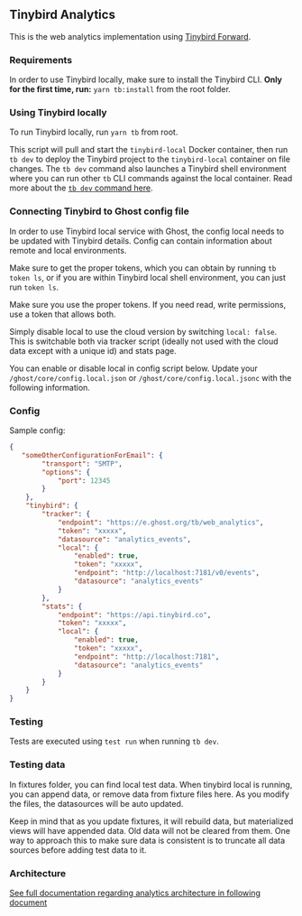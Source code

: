 ## Tinybird Analytics

This is the web analytics implementation using [Tinybird Forward](https://www.tinybird.co/docs/forward).

### Requirements

In order to use Tinybird locally, make sure to install the Tinybird CLI.
**Only for the first time, run:** `yarn tb:install` from the root folder.

### Using Tinybird locally

To run Tinybird locally, run `yarn tb` from root. 

This script will pull and start the `tinybird-local` Docker container, then run `tb dev` to deploy the Tinybird project to the `tinybird-local` container on file changes. The `tb dev` command also launches a Tinybird shell environment where you can run other `tb` CLI commands against the local container.  Read more about the [`tb dev` command here](https://www.tinybird.co/docs/forward/dev-reference/commands/tb-dev).

### Connecting Tinybird to Ghost config file

In order to use Tinybird local service with Ghost, the config local needs to be updated with Tinybird details.
Config can contain information about remote and local environments.

Make sure to get the proper tokens, which you can obtain by running  `tb token ls`, or if you are within Tinybird
local shell environment, you can just run `token ls`.

Make sure you use the proper tokens. If you need read, write permissions, use a token that allows both.

Simply disable local to use the cloud version by switching `local: false`. 
This is switchable both via tracker script (ideally not used with the cloud data except with a unique id) and stats page.

You can enable or disable local in config script below. Update your `/ghost/core/config.local.json` or `/ghost/core/config.local.jsonc`
with the following information.

### Config
Sample config:
```json
{
   "someOtherConfigurationForEmail": {
        "transport": "SMTP",
        "options": {
            "port": 12345
        }
    },
    "tinybird": {
        "tracker": {
            "endpoint": "https://e.ghost.org/tb/web_analytics",
            "token": "xxxxx",
            "datasource": "analytics_events",
            "local": {
                "enabled": true,
                "token": "xxxxx",
                "endpoint": "http://localhost:7181/v0/events",
                "datasource": "analytics_events"
            }
        },
        "stats": {
            "endpoint": "https://api.tinybird.co",
            "token": "xxxxx",
            "local": {
                "enabled": true,
                "token": "xxxxx",
                "endpoint": "http://localhost:7181",
                "datasource": "analytics_events"
            }
        }
    }
}
```

### Testing

Tests are executed using `test run` when running `tb dev`.


### Testing data

In fixtures folder, you can find local test data. When tinybird local is running, you can append data, or remove data
from fixture files here. As you modify the files, the datasources will be auto updated.

Keep in mind that as you update fixtures, it will rebuild data, but materialized views will have appended data. Old
data will not be cleared from them. One way to approach this to make sure data is consistent is to truncate all data
sources before adding test data to it.

### Architecture

[See full documentation regarding analytics architecture in following document](ARCHITECTURE.md)
